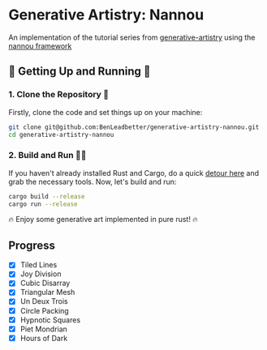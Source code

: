 # Generative Artistry: Nannou

An implementation of the tutorial series from
[generative-artistry](https://generativeartistry.com/)
using the
[nannou framework](https://nannou.cc/)

## 🚀 Getting Up and Running 🚀

### 1. Clone the Repository 🐑

Firstly, clone the code and set things up on your machine:

```bash
git clone git@github.com:BenLeadbetter/generative-artistry-nannou.git
cd generative-artistry-nannou
```

### 2. Build and Run 🎩✨

If you haven't already installed Rust and Cargo, do a quick [detour here](https://rustup.rs/) and grab the necessary tools.
Now, let's build and run:

```bash
cargo build --release
cargo run --release
```

🔥 Enjoy some generative art implemented in pure rust! 🔥

## Progress
- [x] Tiled Lines
- [x] Joy Division
- [x] Cubic Disarray
- [x] Triangular Mesh
- [x] Un Deux Trois
- [x] Circle Packing
- [x] Hypnotic Squares
- [x] Piet Mondrian
- [x] Hours of Dark
